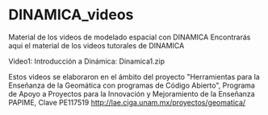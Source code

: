 # DINAMICA_videos
Material de los videos de modelado espacial con DINAMICA
Encontrarás aqui el material de los videos tutorales de DINAMICA

Video1: Introducción a Dinámica: Dinamica1.zip


Estos videos se elaboraron en el ámbito del proyecto "Herramientas para la Enseñanza de la Geomática con programas de Código Abierto", Programa de Apoyo a Proyectos para la Innovación y Mejoramiento de la Enseñanza PAPIME, Clave PE117519 http://lae.ciga.unam.mx/proyectos/geomatica/
